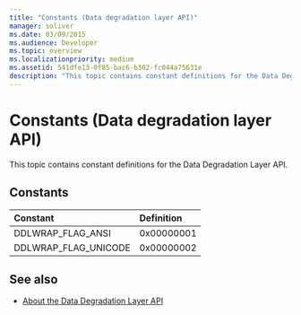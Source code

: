 ```yaml
---
title: "Constants (Data degradation layer API)"
manager: soliver
ms.date: 03/09/2015
ms.audience: Developer
ms.topic: overview
ms.localizationpriority: medium
ms.assetid: 541dfe13-0f85-bac6-b302-fc044a75631e
description: "This topic contains constant definitions for the Data Degradation Layer API."
---
```


# Constants (Data degradation layer API)

This topic contains constant definitions for the Data Degradation Layer API.
  
## Constants

|**Constant**|**Definition**|
|:-----|:-----|
|DDLWRAP_FLAG_ANSI  <br/> |0x00000001  <br/> |
|DDLWRAP_FLAG_UNICODE  <br/> |0x00000002  <br/> |
   
## See also

- [About the Data Degradation Layer API](about-the-data-degradation-layer-api.md)

